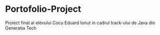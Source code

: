 # Portofolio-Project
Proiect final al elevului Cocu Eduard Ionut in cadrul track-ului de Java din Generatia Tech
